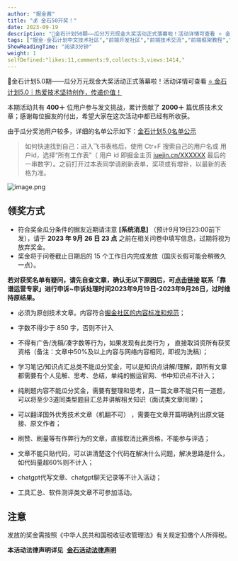 ```yaml
---
author: "掘金酱"
title: "💰 金石50开奖！"
date: 2023-09-19
description: "🎉金石计划50期——瓜分万元现金大奖活动正式落幕啦！活动详情可查看 ⭐️ 金石计划50｜热爱技术坚持创作，传递价值！ 本期活动共有 400＋ 位用户参与发文挑战，累计贡献了 2000＋ 篇优质技术"
tags: ["掘金·金石计划中文技术社区","前端开发社区","前端技术交流","前端框架教程","JavaScript 学习资源","CSS 技巧与最佳实践","HTML5 最新动态","前端工程师职业发展","开源前端项目","前端技术趋势"]
ShowReadingTime: "阅读3分钟"
weight: 1
selfDefined:"likes:11,comments:9,collects:3,views:1414,"
---
```

🎉金石计划5.0期——瓜分万元现金大奖活动正式落幕啦！活动详情可查看 [⭐️ 金石计划5.0｜热爱技术坚持创作，传递价值！](https://juejin.cn/post/7262228689806245947?searchId=202309182009319E06D75D62032A13DF2B "https://juejin.cn/post/7262228689806245947?searchId=202309182009319E06D75D62032A13DF2B")

本期活动共有 **400＋** 位用户参与发文挑战，累计贡献了 **2000＋** 篇优质技术文章；感谢每位掘友的付出，希望大家在这次活动中都已经有所收获。

由于瓜分奖池用户较多，详细的名单公示如下：[金石计划5.0名单公示](https://bytedance.feishu.cn/sheets/MFR9sBmIChQYjftN5lkcsW1ynXf?from=from_copylink "https://bytedance.feishu.cn/sheets/MFR9sBmIChQYjftN5lkcsW1ynXf?from=from_copylink")

> 如何快速找到自己：进入飞书表格后，使用 Ctr+F 搜索自己的用户名或 用户id，选择“所有工作表”（ 用户 id 即掘金主页 [juejin.cn/XXXXXX](https://juejin.cn/XXXXXX "https://juejin.cn/XXXXXX") 最后的一串数字）。之前打开过本表同学请刷新表单，奖项或有增补，以最新的表格为准。

![image.png](/images/jueJin/00efc5e161b54e7.png)

领奖方式
----

*   符合奖金瓜分条件的掘友近期请注意 **\[系统消息\]** （预计9月19日23:00前下发），请于 **2023 年 9月 26 日 23 点** 之前在相关问卷中填写信息，过期将视为放弃奖金。
*   奖金将于问卷截止日期后的 15 个工作日内完成发放（国庆长假可能会稍微久一点）。

**若对获奖名单有疑问，请先自查文章，确认无以下原因后，可[点击链接](https://juejin.cn/user/2849540249755799 "https://juejin.cn/user/2849540249755799") 联系「靠谱运营专家」进行申诉~申诉处理时间2023年9月19日-2023年9月26日，过时维持原结果。**

*   必须为原创技术文章。内容符合[掘金社区的内容标准和规范](https://juejin.cn/book/6844733795329900551/section/6844733795380232199 "https://juejin.cn/book/6844733795329900551/section/6844733795380232199")；
    
*   字数不得少于 850 字，否则不计入
    
*   不得有广告/洗稿/凑字数等行为，如果发现有此类行为 **，** 直接取消资所有获奖资格（备注：文章中50%及以上内容与网络内容相同，即视为洗稿）；
    
*   学习笔记/知识点汇总类不能瓜分奖金，可以是知识点讲解/理解，即所有文章都需要有个人见解、思考、总结，单纯的搬运官网、书中知识点不计入；
    
*   纯刷题内容不能瓜分奖金，需要有整理和思考，且一篇文章不能只有一道题，可以将至少3道同类型题目汇总并讲解相关知识（面试类文章同理）；
    
*   可以翻译国外优秀技术文章（机翻不可） ，需要在文章开篇明确列出原文链接、原文作者；
    
*   刷赞、刷量等有作弊行为的文章，直接取消比赛资格，不能参与评选；
    
*   文章不能只贴代码，可以讲清楚这个代码在解决什么问题，解决思路是什么，如代码量超60%则不计入；
    
*   chatgpt代写文章、chatgpt聊天记录等不计入活动；
    
*   工具汇总、软件测评类文章不可参加活动。
    

注意
--

发放的奖金需按照《中华人民共和国税收征收管理法》有关规定扣缴个人所得税。

**本活动法律声明详见**  **[金石活动法律声明](https://bytedance.feishu.cn/docx/doxcnhVXY9NDHSE16nmNsGfKcte "https://bytedance.feishu.cn/docx/doxcnhVXY9NDHSE16nmNsGfKcte")**